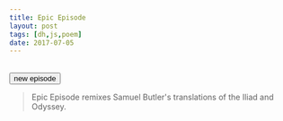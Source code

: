 ```yaml
---
title: Epic Episode
layout: post
tags: [dh,js,poem]
date: 2017-07-05
---
```


<div id="epic"></div>
<br>
<button id="new" class="buttons">new episode</button>

> Epic Episode remixes Samuel Butler's translations of the Iliad and Odyssey.

<script src="{{ site.url }}/js/butler-epics.js"></script>
<script>
    var poem = document.getElementById("epic");

    /* Fisher-Yates shuffle https://bost.ocks.org/mike/shuffle/ */
    function shuffle(array) {
        var m = array.length, t, i;
        while (m) {
            i = Math.floor(Math.random() * m--);
            t = array[m];
            array[m] = array[i];
            array[i] = t;
        }
        return array;
    }

    function randomInterval(min,max) {
        return Math.floor(Math.random()*(max-min+1)+min);
    }    
    /*
    // version 1
    var lines = text.split(/[.!?;]/);
    function makeEpic(array) {
        var i;
        var line;
        shuffle(array);
        while (poem.hasChildNodes()) {
            poem.removeChild(poem.lastChild);
        }
        for (i = 0; i < 5; i++) {
            line = array[i] + ".<br>";
            poem.innerHTML += line;
        }
    }
    makeEpic(lines);
    */
    
    /*
    // version 2
    var lines = text.split(/[.!?;]/);
    function comaSort(x) {
        if ( x.includes(",") ) { 
            clines.push(x); 
        } else { 
            nclines.push(x); 
        }
    }    
    function comaSplit(x) {
        var parts = x.split(",");
        ends.push(parts.pop());
        fronts.push(parts[0]);
        parts.slice(1).forEach(function(y) { middles.push(y); });
    }
    var clines = [];
    var nclines = [];
    var fronts = [];
    var middles = [];
    var ends = [];
    lines.forEach(comaSort);
    clines.forEach(comaSplit);
    */    
    /*
    function titleCase(string) { return string.charAt(0).toUpperCase() + string.slice(1); }function titleCase(string) { return string.charAt(0).toUpperCase() + string.slice(1); }
    */
    /*
    // version 3
    var lines = text.split(/[.!?;,]/);
    function makeEpic(array) {
        var i;
        var epicLength = randomInterval(4,10);
        var epicEpisode = [];
        shuffle(array);
        while (poem.hasChildNodes()) {
            poem.removeChild(poem.lastChild);
        }
        for (i = 0; i < epicLength; i++) {
            var line = [];
            var lineLength = randomInterval(1,5);
            for (l = 0; l < lineLength; l++) {
                line.push(array.pop());
            }
            epicEpisode.push( line.join(", ") + "." );
        }
        poem.innerHTML = epicEpisode.join("<br>");
    } 
    makeEpic(lines);
    */
    var lines = text.split(/[.!?]/);
    var fronts = [];
    var ends = [];
    function typeSort(x) {
        var parts = x.split(/[,;]/);
        fronts.push(parts[0]);
        parts.slice(1).forEach(function(y) { ends.push(y); });
    }
    lines.forEach(typeSort);
    shuffle(fronts);
    shuffle(ends);

    function makeEpic() {
        var i;
        var chapter = randomInterval(1,fronts.length/5);
        var epicLength = randomInterval(3,10);
        var epicEpisode = [];
        while (poem.hasChildNodes()) {
            poem.removeChild(poem.lastChild);
        }
        for (i = 0; i < epicLength; i++) {
            var line = [];
            var lineLength = randomInterval(0,5);
            line.push(fronts.pop());
            for (l = 0; l < lineLength; l++) {
                line.push(ends.pop());
            }
            epicEpisode.push( line.join(", ") + "." );
        }
        poem.innerHTML = "<h2>Chapter " + chapter + "</h2> <p>" + epicEpisode.join("<br>") + "</p>";
    }
    
    makeEpic();
    document.getElementById("new").onclick = function () { makeEpic(); };
</script>
    